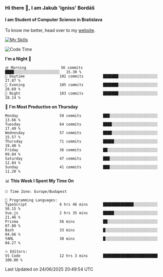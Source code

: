 ### Hi there 👋, I am Jakub 'igniss' Bordáš

#### I am Student of Computer Science in Bratislava
To know me better, head over to my [website](https://bordas.sk).

[![My Skills](https://skillicons.dev/icons?i=js,typescript,html,css,figma,svelte,vue,next,postgresql,nest,express,nodejs)](https://bordas.sk)


<!--START_SECTION:waka-->
![Code Time](http://img.shields.io/badge/Code%20Time-1%2C959%20hrs%2059%20mins-blue)

**I'm a Night 🦉** 

```text
🌞 Morning                56 commits          ████░░░░░░░░░░░░░░░░░░░░░   15.30 % 
🌆 Daytime                102 commits         ███████░░░░░░░░░░░░░░░░░░   27.87 % 
🌃 Evening                105 commits         ███████░░░░░░░░░░░░░░░░░░   28.69 % 
🌙 Night                  103 commits         ███████░░░░░░░░░░░░░░░░░░   28.14 % 
```
📅 **I'm Most Productive on Thursday** 

```text
Monday                   50 commits          ███░░░░░░░░░░░░░░░░░░░░░░   13.66 % 
Tuesday                  64 commits          ████░░░░░░░░░░░░░░░░░░░░░   17.49 % 
Wednesday                57 commits          ████░░░░░░░░░░░░░░░░░░░░░   15.57 % 
Thursday                 71 commits          █████░░░░░░░░░░░░░░░░░░░░   19.40 % 
Friday                   36 commits          ██░░░░░░░░░░░░░░░░░░░░░░░   09.84 % 
Saturday                 47 commits          ███░░░░░░░░░░░░░░░░░░░░░░   12.84 % 
Sunday                   41 commits          ███░░░░░░░░░░░░░░░░░░░░░░   11.20 % 
```


📊 **This Week I Spent My Time On** 

```text
🕑︎ Time Zone: Europe/Budapest

💬 Programming Languages: 
TypeScript               6 hrs 46 mins       ██████████████░░░░░░░░░░░   56.15 % 
Vue.js                   2 hrs 35 mins       █████░░░░░░░░░░░░░░░░░░░░   21.46 % 
Prisma                   56 mins             ██░░░░░░░░░░░░░░░░░░░░░░░   07.80 % 
Bash                     33 mins             █░░░░░░░░░░░░░░░░░░░░░░░░   04.66 % 
YAML                     30 mins             █░░░░░░░░░░░░░░░░░░░░░░░░   04.27 % 

🔥 Editors: 
VS Code                  12 hrs 3 mins       █████████████████████████   100.00 % 
```


 Last Updated on 24/06/2025 20:49:54 UTC
<!--END_SECTION:waka-->
